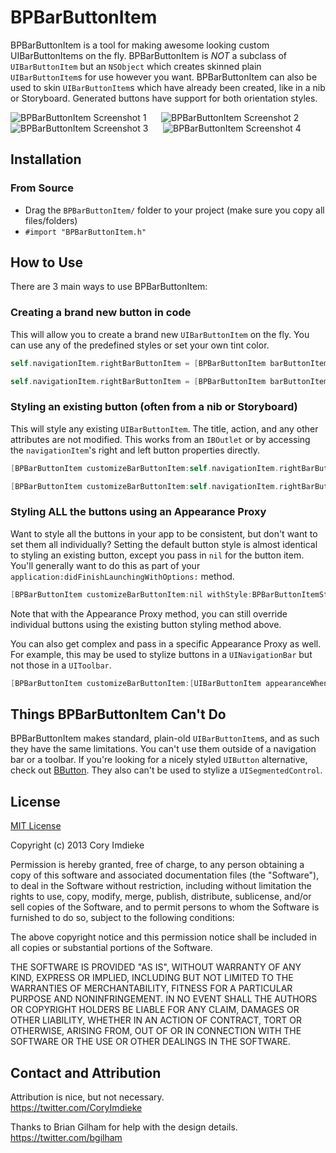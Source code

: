 BPBarButtonItem
===============

BPBarButtonItem is a tool for making awesome looking custom UIBarButtonItems on the fly. BPBarButtonItem is *NOT* a subclass of `UIBarButtonItem` but an `NSObject` which creates skinned plain `UIBarButtonItem`s for use however you want. BPBarButtonItem can also be used to skin `UIBarButtonItem`s which have already been created, like in a nib or Storyboard. Generated buttons have support for both orientation styles.

![BPBarButtonItem Screenshot 1][sshot1] &nbsp;&nbsp;&nbsp;&nbsp; ![BPBarButtonItem Screenshot 2][sshot2]
![BPBarButtonItem Screenshot 3][sshot3] &nbsp;&nbsp;&nbsp;&nbsp; ![BPBarButtonItem Screenshot 4][sshot4]

## Installation

### From Source

* Drag the `BPBarButtonItem/` folder to your project (make sure you copy all files/folders)
* `#import "BPBarButtonItem.h"`

## How to Use

There are 3 main ways to use BPBarButtonItem:

### Creating a brand new button in code

This will allow you to create a brand new `UIBarButtonItem` on the fly. You can use any of the predefined styles or set your own tint color.

````objective-c
self.navigationItem.rightBarButtonItem = [BPBarButtonItem barButtonItemWithStyle:BPBarButtonItemStyleAction title:@"Action" target:self  action:@selector(buttonAction:)];
````
```objective-c
self.navigationItem.rightBarButtonItem = [BPBarButtonItem barButtonItemWithTintColor:[UIColor redColor] title:@"Red" target:self action:@selector(buttonAction:)];
```

### Styling an existing button (often from a nib or Storyboard)

This will style any existing `UIBarButtonItem`. The title, action, and any other attributes are not modified. This works from an `IBOutlet` or by accessing the `navigationItem`'s right and left button properties directly.

```objective-c
[BPBarButtonItem customizeBarButtonItem:self.navigationItem.rightBarButtonItem withStyle:BPBarButtonItemStyleStandardDark];
```
```objective-c
[BPBarButtonItem customizeBarButtonItem:self.navigationItem.rightBarButtonItem withTintColor:[UIColor colorWithRed:0.048 green:0.169 blue:0.458 alpha:1.000]];
```

### Styling ALL the buttons using an Appearance Proxy

Want to style all the buttons in your app to be consistent, but don't want to set them all individually? Setting the default button style is almost identical to styling an existing button, except you pass in `nil` for the button item. You'll generally want to do this as part of your `application:didFinishLaunchingWithOptions:` method.

```objective-c
[BPBarButtonItem customizeBarButtonItem:nil withStyle:BPBarButtonItemStyleStandardDark];
```

Note that with the Appearance Proxy method, you can still override individual buttons using the existing button styling method above.

You can also get complex and pass in a specific Appearance Proxy as well. For example, this may be used to stylize buttons in a `UINavigationBar` but not those in a `UIToolbar`.

```objective-c
[BPBarButtonItem customizeBarButtonItem:[UIBarButtonItem appearanceWhenContainedIn:[UINavigationBar class], nil] withStyle:BPBarButtonItemStyleStandardLight];
```

## Things BPBarButtonItem Can't Do

BPBarButtonItem makes standard, plain-old `UIBarButtonItem`s, and as such they have the same limitations. You can't use them outside of a navigation bar or a toolbar. If you're looking for a nicely styled `UIButton` alternative, check out [BButton](https://github.com/mattlawer/BButton). They also can't be used to stylize a `UISegmentedControl`.

## License

[MIT License](http://opensource.org/licenses/MIT)

Copyright (c) 2013 Cory Imdieke

Permission is hereby granted, free of charge, to any person obtaining a copy
of this software and associated documentation files (the "Software"), to deal
in the Software without restriction, including without limitation the rights
to use, copy, modify, merge, publish, distribute, sublicense, and/or sell
copies of the Software, and to permit persons to whom the Software is
furnished to do so, subject to the following conditions:

The above copyright notice and this permission notice shall be included in
all copies or substantial portions of the Software.

THE SOFTWARE IS PROVIDED "AS IS", WITHOUT WARRANTY OF ANY KIND, EXPRESS OR
IMPLIED, INCLUDING BUT NOT LIMITED TO THE WARRANTIES OF MERCHANTABILITY,
FITNESS FOR A PARTICULAR PURPOSE AND NONINFRINGEMENT. IN NO EVENT SHALL THE
AUTHORS OR COPYRIGHT HOLDERS BE LIABLE FOR ANY CLAIM, DAMAGES OR OTHER
LIABILITY, WHETHER IN AN ACTION OF CONTRACT, TORT OR OTHERWISE, ARISING FROM,
OUT OF OR IN CONNECTION WITH THE SOFTWARE OR THE USE OR OTHER DEALINGS IN
THE SOFTWARE.

## Contact and Attribution

Attribution is nice, but not necessary.<br>
https://twitter.com/CoryImdieke

Thanks to Brian Gilham for help with the design details.<br>
https://twitter.com/bgilham

[sshot1]:https://raw.github.com/Vortec4800/BPBarButtonItem/master/Screenshots/screenshot-1.png
[sshot2]:https://raw.github.com/Vortec4800/BPBarButtonItem/master/Screenshots/screenshot-2.png
[sshot3]:https://raw.github.com/Vortec4800/BPBarButtonItem/master/Screenshots/screenshot-3.png
[sshot4]:https://raw.github.com/Vortec4800/BPBarButtonItem/master/Screenshots/screenshot-4.png
